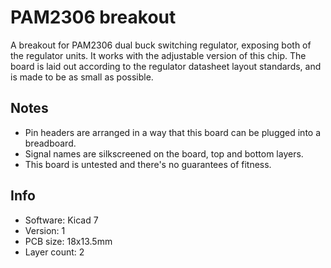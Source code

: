 # PAM2306 breakout

A breakout for PAM2306 dual buck switching regulator,
exposing both of the regulator units. It works with the adjustable version of this chip.
The board is laid out according to the regulator datasheet layout standards,
and is made to be as small as possible.

## Notes

- Pin headers are arranged in a way that this board can be plugged into a breadboard.
- Signal names are silkscreened on the board, top and bottom layers.
- This board is untested and there's no guarantees of fitness.

## Info

- Software: Kicad 7
- Version: 1
- PCB size: 18x13.5mm
- Layer count: 2
